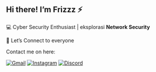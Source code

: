 ## Hi there! I’m Frizzz ⚡

💻 Cyber Security Enthusiast | eksplorasi **Network Security**

📡 Let’s Connect to everyone

Contact me on here:


[![Gmail](https://img.shields.io/badge/Gmail-D14836?style=for-the-badge&logo=gmail&logoColor=white)](mailto:firstianyusrilkisnandaa@gmail.com)
[![Instagram](https://img.shields.io/badge/Instagram-%23E4405F?style=for-the-badge&logo=instagram&logoColor=white)](https://instagram.com/ysrlgg)
[![Discord](https://img.shields.io/badge/Discord-%237289DA?style=for-the-badge&logo=discord&logoColor=white)](https://discord.gg/Kz9qQmVm)



